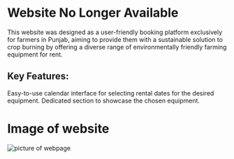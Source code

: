 # Website No Longer Available

This website was designed as a user-friendly booking platform exclusively for farmers in Punjab, aiming to provide them with a sustainable solution to crop burning by offering a diverse range of environmentally friendly farming equipment for rent.

## Key Features:

Easy-to-use calendar interface for selecting rental dates for the desired equipment.
Dedicated section to showcase the chosen equipment.

# Image of website

![picture of webpage](https://github.com/D-NENTWIG/HTCTW/blob/main/webpage.png?raw=true)
